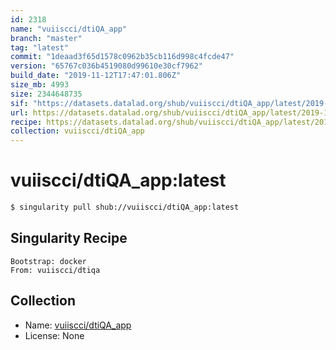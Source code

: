 ```yaml
---
id: 2318
name: "vuiiscci/dtiQA_app"
branch: "master"
tag: "latest"
commit: "1deaad3f65d1578c0962b35cb116d998c4fcde47"
version: "65767c036b4519080d99610e30cf7962"
build_date: "2019-11-12T17:47:01.806Z"
size_mb: 4993
size: 2344648735
sif: "https://datasets.datalad.org/shub/vuiiscci/dtiQA_app/latest/2019-11-12-1deaad3f-65767c03/65767c036b4519080d99610e30cf7962.simg"
url: https://datasets.datalad.org/shub/vuiiscci/dtiQA_app/latest/2019-11-12-1deaad3f-65767c03/
recipe: https://datasets.datalad.org/shub/vuiiscci/dtiQA_app/latest/2019-11-12-1deaad3f-65767c03/Singularity
collection: vuiiscci/dtiQA_app
---
```


# vuiiscci/dtiQA_app:latest

```bash
$ singularity pull shub://vuiiscci/dtiQA_app:latest
```

## Singularity Recipe

```singularity
Bootstrap: docker
From: vuiiscci/dtiqa
```

## Collection

 - Name: [vuiiscci/dtiQA_app](https://github.com/vuiiscci/dtiQA_app)
 - License: None

